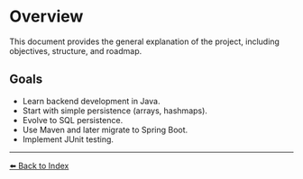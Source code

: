 # Overview

This document provides the general explanation of the project, including objectives, structure, and roadmap.

## Goals
- Learn backend development in Java.
- Start with simple persistence (arrays, hashmaps).
- Evolve to SQL persistence.
- Use Maven and later migrate to Spring Boot.
- Implement JUnit testing.

---

[⬅️ Back to Index](../README.md#table-of-contents)
